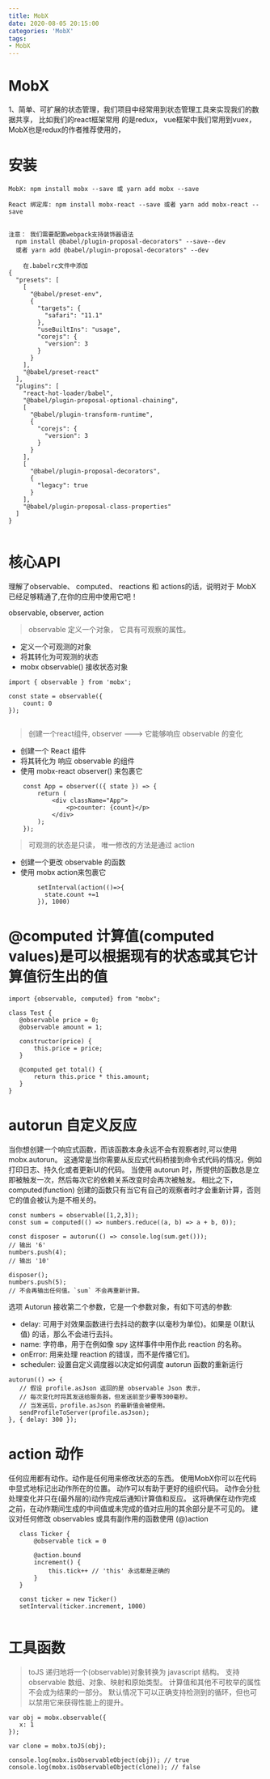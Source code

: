 ```yaml
---
title: MobX
date: 2020-08-05 20:15:00
categories: 'MobX'
tags:
- MobX
---
```


# MobX

1、简单、可扩展的状态管理，我们项目中经常用到状态管理工具来实现我们的数据共享， 比如我们的react框架常用
的是redux， vue框架中我们常用到vuex， MobX也是redux的作者推荐使用的，

# 安装
```
MobX: npm install mobx --save 或 yarn add mobx --save

React 绑定库: npm install mobx-react --save 或者 yarn add mobx-react --save


注意： 我们需要配置webpack支持装饰器语法
  npm install @babel/plugin-proposal-decorators" --save--dev 
  或者 yarn add @babel/plugin-proposal-decorators" --dev
  
    在.babelrc文件中添加
{
  "presets": [
    [
      "@babel/preset-env",
      {
        "targets": {
          "safari": "11.1"
        },
        "useBuiltIns": "usage",
        "corejs": {
          "version": 3
        }
      }
    ],
    "@babel/preset-react"
  ],
  "plugins": [
    "react-hot-loader/babel",
    "@babel/plugin-proposal-optional-chaining",
    [
      "@babel/plugin-transform-runtime",
      {
        "corejs": {
          "version": 3
        }
      }
    ],
    [
      "@babel/plugin-proposal-decorators",
      {
        "legacy": true
      }
    ],
    "@babel/plugin-proposal-class-properties"
  ]
}
    
```

# 核心API
理解了observable、 computed、 reactions 和 actions的话，说明对于 MobX 已经足够精通了,在你的应用中使用它吧！

observable, observer, action

> observable 定义一个对象， 它具有可观察的属性。
- 定义一个可观测的对象
- 将其转化为可观测的状态
- mobx observable() 接收状态对象

```
import { observable } from 'mobx';

const state = observable({
    count: 0
});
   
```
> 创建一个react组件, observer --->  它能够响应 observable 的变化
 - 创建一个 React 组件
 - 将其转化为 响应 observable 的组件
  - 使用 mobx-react observer() 来包裹它
  
```
    const App = observer(({ state }) => {
        return (
            <div className="App">
                <p>counter: {count}</p>
            </div>
        );
    });
```
> 可观测的状态是只读， 唯一修改的方法是通过 action 
- 创建一个更改 observable 的函数
- 使用 mobx action来包裹它

```
        setInterval(action(()=>{
          state.count +=1  
        }), 1000)
```

 # @computed 计算值(computed values)是可以根据现有的状态或其它计算值衍生出的值
 
 ```
import {observable, computed} from "mobx";

class Test {
    @observable price = 0;
    @observable amount = 1;

    constructor(price) {
        this.price = price;
    }

    @computed get total() {
        return this.price * this.amount;
    }
}

```
 # autorun 自定义反应
 
 当你想创建一个响应式函数，而该函数本身永远不会有观察者时,可以使用 mobx.autorun。 这通常是当你需要从反应式代码桥接到命令式代码的情况，例如打印日志、持久化或者更新UI的代码。
 当使用 autorun 时，所提供的函数总是立即被触发一次，然后每次它的依赖关系改变时会再次被触发。 相比之下，computed(function) 创建的函数只有当它有自己的观察者时才会重新计算，否则它的值会被认为是不相关的。 
 ```
const numbers = observable([1,2,3]);
const sum = computed(() => numbers.reduce((a, b) => a + b, 0));

const disposer = autorun(() => console.log(sum.get()));
// 输出 '6'
numbers.push(4);
// 输出 '10'

disposer();
numbers.push(5);
// 不会再输出任何值。`sum` 不会再重新计算。
```
选项
 Autorun 接收第二个参数，它是一个参数对象，有如下可选的参数:
 - delay: 可用于对效果函数进行去抖动的数字(以毫秒为单位)。如果是 0(默认值) 的话，那么不会进行去抖。
 - name: 字符串，用于在例如像 spy 这样事件中用作此 reaction 的名称。
 - onError: 用来处理 reaction 的错误，而不是传播它们。
 - scheduler: 设置自定义调度器以决定如何调度 autorun 函数的重新运行
 ```
autorun(() => {
    // 假设 profile.asJson 返回的是 observable Json 表示，
    // 每次变化时将其发送给服务器，但发送前至少要等300毫秒。
    // 当发送后，profile.asJson 的最新值会被使用。
    sendProfileToServer(profile.asJson);
}, { delay: 300 });

```

# action 动作
 任何应用都有动作。动作是任何用来修改状态的东西。 使用MobX你可以在代码中显式地标记出动作所在的位置。 动作可以有助于更好的组织代码。
 动作会分批处理变化并只在(最外层的)动作完成后通知计算值和反应。 这将确保在动作完成之前，在动作期间生成的中间值或未完成的值对应用的其余部分是不可见的。
 建议对任何修改 observables 或具有副作用的函数使用 (@)action 
 
 ```
    class Ticker {
        @observable tick = 0
    
        @action.bound
        increment() {
            this.tick++ // 'this' 永远都是正确的
        }
    }
    
    const ticker = new Ticker()
    setInterval(ticker.increment, 1000)
    
 ```

# 工具函数 
 > toJS
  递归地将一个(observable)对象转换为 javascript 结构。 支持 observable 数组、对象、映射和原始类型。 计算值和其他不可枚举的属性不会成为结果的一部分。
 默认情况下可以正确支持检测到的循环，但也可以禁用它来获得性能上的提升。
 
 ```
var obj = mobx.observable({
    x: 1
});

var clone = mobx.toJS(obj);

console.log(mobx.isObservableObject(obj)); // true
console.log(mobx.isObservableObject(clone)); // false

```
